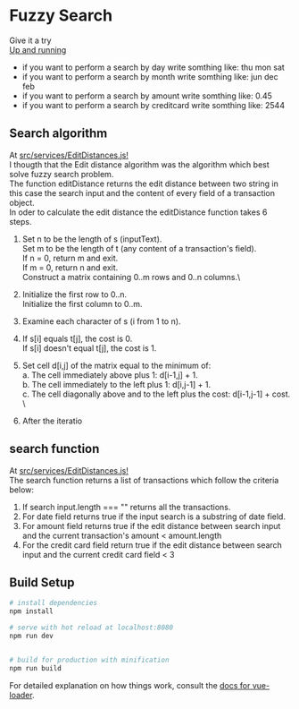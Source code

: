# Fuzzy Search 

Give it a try\
 [Up and running](http://clipcodechallenge.s3-website-us-east-1.amazonaws.com/)
 * if you want to perform a search by day write somthing like: thu mon sat
 * if you want to perform a search by month write somthing like: jun dec  feb
 * if you want to perform a search by amount write somthing like: 0.45
 * if you want to perform a search by creditcard write somthing like: 2544
## Search algorithm
At [src/services/EditDistances.js!](https://github.com/6Jonathan6/FuzzySearch/blob/master/src/services/EditDistance.js)\
I thougth that the Edit distance algorithm  was the algorithm which best solve fuzzy search problem.\
The function editDistance returns the edit distance between two string in this case the search input and the content of every field
of a transaction object.\
In oder to calculate the edit distance  the editDistance function takes 6 steps.
 1. Set n to be the length of s (inputText).\
Set m to be the length of t (any content of a transaction's field).\
If n = 0, return m and exit.\
If m = 0, return n and exit.\
Construct a matrix containing 0..m rows and 0..n columns.\

2. Initialize the first row to 0..n. \
  Initialize the first column to 0..m.

3. Examine each character of s (i from 1 to n).

4. If s[i] equals t[j], the cost is 0.\
If s[i] doesn't equal t[j], the cost is 1.

5. Set cell d[i,j] of the matrix equal to the minimum of: \
  a. The cell immediately above plus 1: d[i-1,j] + 1. \
  b. The cell immediately to the left plus 1: d[i,j-1] + 1. \
  c. The cell diagonally above and to the left plus the cost: d[i-1,j-1] + cost. \
  
6. After the iteratio

## search function
At [src/services/EditDistances.js!](https://github.com/6Jonathan6/FuzzySearch/blob/master/src/services/EditDistance.js)\
The search function returns a list of transactions which follow
the criteria below:
  1. If search input.length === "" returns all the transactions.
  2. For date field  returns true  if the input search is a substring of date field.
  3. For amount field  returns true if the edit distance between search input and  the 
  current transaction's amount  < amount.length
  4. For the credit card field return true if the edit distance between search input and 
  the current credit card field  < 3
## Build Setup

``` bash
# install dependencies
npm install

# serve with hot reload at localhost:8080
npm run dev


# build for production with minification
npm run build
```

For detailed explanation on how things work, consult the [docs for vue-loader](http://vuejs.github.io/vue-loader).
